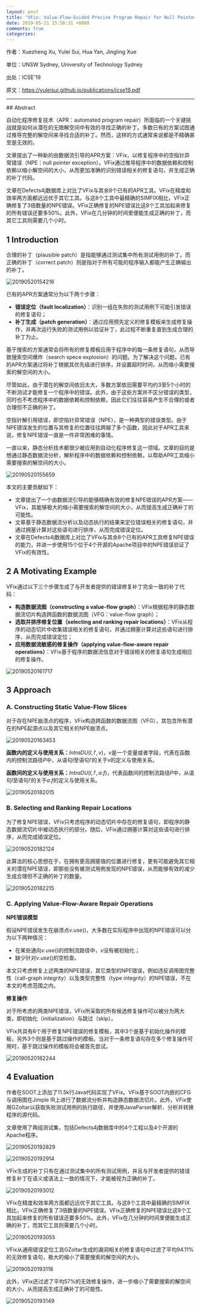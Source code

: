 ```yaml
---
layout: post
title: "VFix: Value-Flow-Guided Precise Program Repair for Null Pointer Dereferences"
date: 2019-05-21 15:58:31 +0800
comments: true
categories: 
---
```

作者：Xuezheng Xu, Yulei Sui, Hua Yan, Jingling Xue

单位：UNSW Sydney, University of Technology Sydney

出处：ICSE'19

原文：<https://yuleisui.github.io/publications/icse19.pdf>
<hr/>
## Abstract

自动化程序修复技术（APR：automated program repair）所面临的一个关键挑战就是如何从潜在的无限解空间中有效的寻找正确的补丁。多数已有的方案试图通过推导完整的解空间来寻找合适的补丁。然而，这样的方式通常来说都是不精确甚至是无效的。

文章提出了一种新的由数据流引导的APR方案：VFix，以修复程序中的空指针异常错误（NPE：null pointer exception）。VFix通过推导程序中的数据依赖和控制依赖以缩小解空间的大小，从而更加准确的识别错误相关的修复语句，并生成正确的补丁代码。

文章在Defects4j数据库上对比了VFix与其余8个已有的APR工具。VFix在精度和效率两方面都远远优于其它工具。与这8个工具中最精确的SIMFIX相比，VFix正确修复了3倍数量的NPE错误。VFix正确修复的NPE错误比这8个工具加起来修复的所有错误还要多50%。此外，VFix在几分钟的时间里便能生成正确的补丁，而其它工具则需要几个小时。

<!--more-->

## 1 Introduction

合理的补丁（plausible patch）是指能够通过测试集中所有测试用例的补丁。而正确的补丁（correct patch）则是指对于所有可能的程序输入都能产生正确输出的补丁。

![20190520154216](/images/2019-05-21/20190520154216.png)

已有的APR方案通常分为以下两个步骤：

 -  **错误定位（fault localization）**：识别一组在失败的测试用例下可能引发错误的修复语句；
 -  **补丁生成（patch generation）**：通过应用预先定义的修复模板来生成修复操作，并再次运行失败的测试用例以验证补丁，此过程不断重复直到生成合理的补丁为止。

基于搜索的方案通常会将所有的修复模板应用于程序中的每一条修复语句，从而导致搜索空间爆炸（search spece explosion）的问题。为了解决这个问题，已有的APR方案通过将补丁根据其优先级进行排序，并设置超时时间，从而缩小需要搜索的解空间的大小。

尽管如此，由于潜在的解空间依旧太大，多数方案依旧需要平均约3至5个小时的不断测试才能修复一个程序中的错误。此外，由于这些方案并不区分错误的类型，同时也不考虑程序中的数据依赖和控制依赖，因此它们往往容易产生不合理的或者合理但不正确的补丁。

空指针解引用错误，即空指针异常错误（NPE），是一种典型的错误类型。由于NPE错误发生的位置与其修复的位置往往跨越了多个函数，因此对于APR工具来说，修复NPE错误一直是一件非常困难的事情。

一直以来，静态分析技术都很少被应用到自动化程序修复这一领域。文章的目的是想通过静态数据流分析，解析程序中的数据依赖和控制依赖，以帮助APR工具缩小需要搜索的解空间的大小。

![20190520155659](/images/2019-05-21/20190520155659.png)

本文的主要贡献如下：

+ 文章提出了一个由数据流引导的能够精确有效的修复NPE错误的APR方案——VFix，其能够极大的缩小需要搜索的解空间的大小，从而提高生成正确补丁的可能性。
+ 文章基于静态数据流分析以及动态执行的结果来定位错误相关的修复语句，并通过拥塞计算对这些语句进行排序，从而完成错误定位。
+ 文章在Defects4j数据库上对比了VFix与其余8个已有的APR工具修复NPE错误的能力，并进一步使用15个位于4个开源的Apache项目中的NPE错误验证了VFix的有效性。

## 2 A Motivating Example

VFix通过以下三个步骤生成了与开发者提供的错误修复补丁完全一致的补丁代码：

 -  **构造数据流图（constructing a value-flow graph）**：VFix根据程序的静态数据流切片构造跨函数的数据流图（VFG：value-flow graph）；
 -  **选取并排序修复位置（selecting and ranking repair locations）**：VFix从程序的动态切片中收集错误相关的修复语句，并通过拥塞计算对这些语句进行排序，从而完成错误定位；
 -  **应用数据流敏感的修复操作（applying value-flow-aware repair operations）**：VFix基于程序的数据流信息对于错误相关的修复语句生成相应的修复操作。

![20190520161717](/images/2019-05-21/20190520161717.png)

## 3 Approach

### A. Constructing Static Value-Flow Slices

对于存在NPE崩溃点的程序，VFix构造跨函数的数据流图（VFG），其包含所有潜在的NPE起源点以及其它相关的NPE崩溃点。

![20190520163453](/images/2019-05-21/20190520163453.png)

**函数内的定义与使用关系：**$IntraDU(l, l', v)$，$v$是一个变量或者字段，代表在函数内的控制流路径$P$中，从语句$l$至语句$l'$的关于$v$的定义与使用关系。

**函数间的定义与使用关系：**$IntraDU(l, l', a.f)$，代表函数间的控制流路径$P$中，从语句$l$至语句$l'$的关于$a.f$的定义与使用关系。

![20190520182015](/images/2019-05-21/20190520182015.png)

### B. Selecting and Ranking Repair Locations

为了修复NPE错误，VFix只考虑程序的动态切片中存在的修复语句，即程序的静态数据流切片中被动态执行的部分。随后，VFix通过拥塞计算对这些语句进行排序，从而完成错误定位。

![20190520182124](/images/2019-05-21/20190520182124.png)

此算法的核心思想在于，在拥有更高拥塞值的位置进行修复，更有可能避免其它相关的潜在NPE错误，即那些没有被测试用例发现的NPE错误，从而能够有效的减少生成合理但不正确的补丁的数量。

![20190520182215](/images/2019-05-21/20190520182215.png)

### C. Applying Value-Flow-Aware Repair Operations

**NPE错误模型**

假设NPE错误发生在崩溃点$v.use()$，大多数在实际程序中出现的NPE错误可以分为以下两种情况：

 -  在某些通向$v.use()$的控制流路径中，$v$没有被初始化；
 -  缺少针对$v.use()$的空检查。

本文只考虑修复上述两类的NPE错误，其它类型的NPE错误，例如违反调用图完整性（call-graph integrity）以及类型完整性（type integrity）的NPE错误，不在本文的考虑范围之内。

**修复操作**

对于所考虑的两类NPE错误，VFix所采取的所有候选修复操作可以被分为两大类，即初始化（initialization）与跳过（skip）。

VFix共具有6个用于修复NPE错误的修复模板，其中3个是基于初始化操作的模板，另外3个则是基于跳过操作的模板。当对于一条修复语句存在多个修复操作可用时，基于跳过操作的模板将会被首先尝试。

![20190520182244](/images/2019-05-21/20190520182244.png)

## 4 Evaluation

作者在SOOT上添加了11.5k行Java代码实现了VFix。VFix基于SOOT内嵌的CFG与调用图在Jimple IR上进行了数据流分析并构造静态数据流切片。此外，VFix使用GZoltar以获取失败测试用例的执行路径，并使用JavaParser解析、分析并转换程序的源代码。

文章使用了两组测试集，包括Defects4j数据库中的4个工程以及4个开源的Apache程序。

![20190520192829](/images/2019-05-21/20190520192829.png)

![20190520192914](/images/2019-05-21/20190520192914.png)

VFix生成的补丁只有在通过测试集中的所有测试用例，并且与开发者提供的错误修复补丁在语义或语法上一致的情况下，才能被视为正确的补丁。

![20190520193012](/images/2019-05-21/20190520193012.png)

VFix在精度和效率两方面都远远优于其它工具。与这8个工具中最精确的SIMFIX相比，VFix正确修复了3倍数量的NPE错误。VFix正确修复的NPE错误比这8个工具加起来修复的所有错误还要多50%。此外，VFix在几分钟的时间里便能生成正确的补丁，而其它工具则需要几个小时。

![20190520193055](/images/2019-05-21/20190520193055.png)

VFix从通用错误定位工具GZoltar生成的漏洞相关的修复语句中过滤了平均94.11%的无效修复语句，极大的缩小了需要搜索的解空间的大小。

![20190520193118](/images/2019-05-21/20190520193118.png)

此外，VFix还过滤了平均57%的无效修复操作，进一步缩小了需要搜索的解空间的大小，从而提高生成正确补丁的可能性。

![20190520193149](/images/2019-05-21/20190520193149.png)

